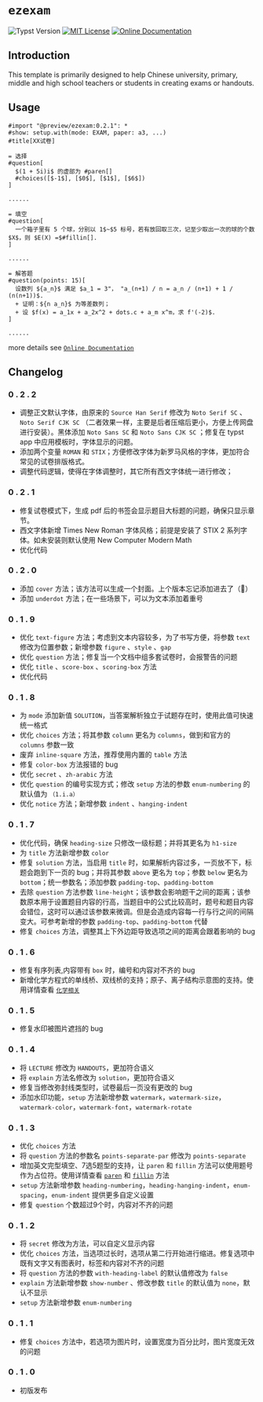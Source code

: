 # `ezexam`
![Typst Version](https://img.shields.io/badge/dynamic/toml?url=https%3A%2F%2Fraw.githubusercontent.com%2Fgbchu%2Fezexam%2Frefs%2Fheads%2Fmain%2Ftypst.toml&query=%24.package.version&prefix=v&logo=typst&label=package&color=239DAD)
[![MIT License](https://img.shields.io/badge/license-MIT-blue)](https://github.com/gbchu/ezexam/blob/main/LICENSE)
[![Online Documentation](https://img.shields.io/badge/online-Documentation-purple?logo=readthedocs)](https://ezexam.pages.dev/)

## Introduction
This template is primarily designed to help Chinese university, primary, middle and high school teachers or students in creating exams or handouts.

## Usage
```typst
#import "@preview/ezexam:0.2.1": *
#show: setup.with(mode: EXAM, paper: a3, ...)
#title[XX试卷]

= 选择
#question[
  $(1 + 5i)i$ 的虚部为 #paren[]
  #choices([$-1$], [$0$], [$1$], [$6$])
]

......

= 填空
#question[
  一个箱子里有 5 个球，分别以 1$~$5 标号，若有放回取三次，记至少取出一次的球的个数 $X$，则 $E(X) =$#fillin[].
]

......

= 解答题
#question(points: 15)[
  设数列 ${a_n}$ 满足 $a_1 = 3"， "a_(n+1) / n = a_n / (n+1) + 1 / (n(n+1))$.
  + 证明：${n a_n}$ 为等差数列；
  + 设 $f(x) = a_1x + a_2x^2 + dots.c + a_m x^m，求 f'(-2)$.
]

......
```
more details see [`Online Documentation`](https://ezexam.pages.dev/)

## Changelog
### 0 . 2 . 2
+ 调整正文默认字体，由原来的 `Source Han Serif` 修改为 `Noto Serif SC` 、 `Noto Serif CJK SC` （二者效果一样，主要是后者压缩后更小，方便上传网盘进行安装）。黑体添加 `Noto Sans SC` 和 `Noto Sans CJK SC` ；修复在 typst app 中应用模板时，字体显示的问题。
+ 添加两个变量 `ROMAN` 和 `STIX`；方便修改字体为新罗马风格的字体，更加符合常见的试卷排版格式。
+ 调整代码逻辑，使得在字体调整时，其它所有西文字体统一进行修改；

### 0 . 2 . 1
+ 修复试卷模式下，生成 pdf 后的书签会显示题目大标题的问题，确保只显示章节。
+ 西文字体新增 Times New Roman 字体风格；前提是安装了 STIX 2 系列字体。如未安装则默认使用 New Computer Modern Math
+ 优化代码

### 0 . 2 . 0
+ 添加 `cover` 方法；该方法可以生成一个封面。上个版本忘记添加进去了（🤡）
+ 添加 `underdot` 方法；在一些场景下，可以为文本添加着重号

### 0 . 1 . 9
+ 优化 `text-figure` 方法；考虑到文本内容较多，为了书写方便，将参数 `text` 修改为位置参数；新增参数 `figure` 、`style` 、`gap`
+ 优化 `question` 方法；修复当一个文档中组多套试卷时，会报警告的问题
+ 优化 `title` 、`score-box` 、`scoring-box` 方法
+ 优化代码

### 0 . 1 . 8
+ 为 `mode`  添加新值 `SOLUTION`，当答案解析独立于试题存在时，使用此值可快速统一格式
+ 优化 `choices` 方法；将其参数 `column` 更名为 `columns`，做到和官方的 `columns` 参数一致
+ 废弃 `inline-square` 方法，推荐使用内置的 `table` 方法
+ 修复 `color-box` 方法报错的 bug
+ 优化 `secret` 、`zh-arabic` 方法
+ 优化 `question` 的编号实现方式；修改 `setup` 方法的参数 `enum-numbering` 的默认值为 `（1.i.a）`
+ 优化 `notice` 方法；新增参数 `indent` 、`hanging-indent`

### 0 . 1 . 7
+ 优化代码，确保 `heading-size` 只修改一级标题；并将其更名为 `h1-size`
+ 为 `title` 方法新增参数 `color`
+ 修复 `solution` 方法，当启用 `title` 时，如果解析内容过多，一页放不下，标题会跑到下一页的 bug；并将其参数 `above` 更名为 `top`；参数 `below` 更名为 `bottom`；统一参数名；添加参数 `padding-top`、`padding-bottom`
+ 去除 `question` 方法参数 `line-height`；该参数会影响题干之间的距离；该参数原本用于设置题目内容的行高，当题目中的公式比较高时，题号和题目内容会错位，这时可以通过该参数来微调。但是会造成内容每一行与行之间的间隔变大。可参考新增的参数 `padding-top`、`padding-bottom` 代替
+ 修复 `choices` 方法，调整其上下外边距导致选项之间的距离会跟着影响的 bug

### 0 . 1 . 6
+ 修复有序列表,内容带有 `box` 时，编号和内容对不齐的 bug
+ 新增化学方程式的单线桥、双线桥的支持；原子、离子结构示意图的支持。使用详情查看 [`化学相关`](https://ezexam.pages.dev/reference/chem)

### 0 . 1 . 5
+ 修复水印被图片遮挡的 bug

### 0 . 1 . 4
+ 将 `LECTURE` 修改为 `HANDOUTS`，更加符合语义
+ 将 `explain` 方法名修改为 `solution`，更加符合语义
+ 修复当修改弥封线类型时，试卷最后一页没有更改的 bug
+ 添加水印功能，`setup` 方法新增参数 `watermark`，`watermark-size`，`watermark-color`，`watermark-font`，`watermark-rotate`

### 0 . 1 . 3
+ 优化 `choices` 方法
+ 将 `question` 方法的参数名 `points-separate-par` 修改为 `points-separate`
+ 增加英文完型填空、7选5题型的支持，让 `paren` 和 `fillin` 方法可以使用题号作为占位符。使用详情查看 [`paren`](https://ezexam.pages.dev/reference/paren) 和 [`fillin`](https://ezexam.pages.dev/reference/fillin) 方法
+ `setup` 方法新增参数 `heading-numbering`，`heading-hanging-indent`，`enum-spacing`，`enum-indent` 提供更多自定义设置
+ 修复 `question` 个数超过9个时，内容对不齐的问题

### 0 . 1 . 2
+ 将 `secret` 修改为方法，可以自定义显示内容
+ 优化 `choices` 方法，当选项过长时，选项从第二行开始进行缩进。修复选项中既有文字又有图表时，标签和内容对不齐的问题
+ 将 `question` 方法的参数 `with-heading-label` 的默认值修改为 `false`
+ `explain` 方法新增参数 `show-number` 、修改参数 `title` 的默认值为 `none`，默认不显示
+ `setup` 方法新增参数 `enum-numbering`

### 0 . 1 . 1
+ 修复 `choices` 方法中，若选项为图片时，设置宽度为百分比时，图片宽度无效的问题

### 0 . 1 . 0
+ 初版发布
